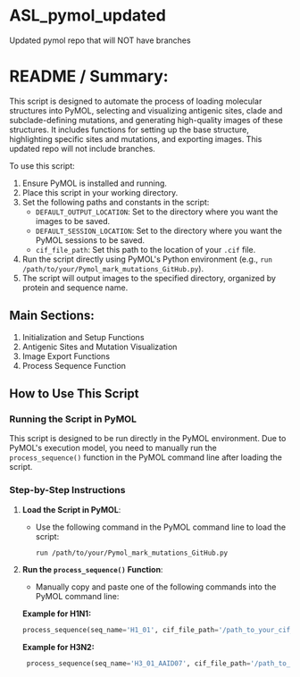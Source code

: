 # ASL_pymol_updated
Updated pymol repo that will NOT have branches

README / Summary:
=================

This script is designed to automate the process of loading molecular structures into PyMOL, selecting and visualizing antigenic sites, clade and subclade-defining mutations, and generating high-quality images of these structures. It includes functions for setting up the base structure, highlighting specific sites and mutations, and exporting images. This updated repo will not include branches. 

To use this script:
1. Ensure PyMOL is installed and running.
2. Place this script in your working directory.
3. Set the following paths and constants in the script:
   - `DEFAULT_OUTPUT_LOCATION`: Set to the directory where you want the images to be saved.
   - `DEFAULT_SESSION_LOCATION`: Set to the directory where you want the PyMOL sessions to be saved.
   - `cif_file_path`: Set this path to the location of your `.cif` file.
4. Run the script directly using PyMOL's Python environment (e.g., `run /path/to/your/Pymol_mark_mutations_GitHub.py`).
5. The script will output images to the specified directory, organized by protein and sequence name.

Main Sections:
--------------
1. Initialization and Setup Functions
2. Antigenic Sites and Mutation Visualization
3. Image Export Functions
4. Process Sequence Function

## How to Use This Script

### Running the Script in PyMOL

This script is designed to be run directly in the PyMOL environment. Due to PyMOL's execution model, you need to manually run the `process_sequence()` function in the PyMOL command line after loading the script.

### Step-by-Step Instructions

1. **Load the Script in PyMOL**:
   - Use the following command in the PyMOL command line to load the script:
     ```
     run /path/to/your/Pymol_mark_mutations_GitHub.py
     ```

2. **Run the `process_sequence()` Function**:
   - Manually copy and paste one of the following commands into the PyMOL command line:
   
   **Example for H1N1:**
   ```python
   process_sequence(seq_name='H1_01', cif_file_path='/path_to_your_cif_file.cif', strain_type='H1N1', clade='5a.2a', subclade='C.1', H1_mutations=[], H2_mutations=[91,177])
   ```

   **Example for H3N2:**
   ```python
    process_sequence(seq_name='H3_01_AAID07', cif_file_path='/path_to_your_cif_file.cif', strain_type='H3N2', clade='2a.1', subclade='G.1.1', H1_mutations=[], H2_mutations=[174])
   ```
